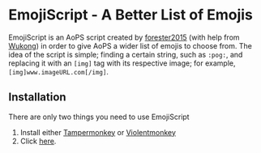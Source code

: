 # EmojiScript - A Better List of Emojis
EmojiScript is an AoPS script created by <a href='https://artofproblemsolving.com/community/user/546163' target='_blank'>forester2015</a> (with help from <a href='https://artofproblemsolving.com/community/user/539447' target='_blank'>Wukong</a>) in order to give AoPS a wider list of emojis to choose from. The idea of the script is simple; finding a certain string, such as `:pog:`, and replacing it with an `[img]` tag with its respective image; for example, `[img]www.imageURL.com[/img]`.

## Installation
There are only two things you need to use EmojiScript
1. Install either <a href='https://www.tampermonkey.net/' target='_blank'>Tampermonkey</a> or <a href='https://violentmonkey.github.io/get-it/' target='_blank'>Violentmonkey</a>
2. Click <a href="../../raw/main/script.user.js">here</a>.

